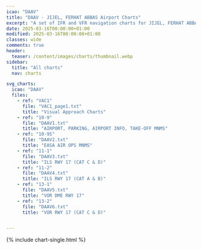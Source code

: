 ```yaml
---
icao: "DAAV" 
title: "DAAV - JIJEL, FERHAT ABBAS Airport Charts"
excerpt: "A set of IFR and VFR navigation charts for JIJEL, FERHAT ABBAS Airport"
date: 2025-03-16T00:00:00+01:00
modified: 2025-03-16T00:00:00+01:00
classes: wide
comments: true
header:
  teaser: /content/images/charts/thumbnail.webp
sidebar:
  title: "All charts"
  nav: charts

svg_charts:
  icao: "DAAV"
  files:
    - ref: "VAC1"
      file: "VAC1_page1.txt"
      title: "Visual Approach Charts"
    - ref: "10-9"
      file: "DAAV1.txt"
      title: "AIRPORT, PARKING, AIRPORT INFO, TAKE-OFF MNMS"
    - ref: "10-9S"
      file: "DAAV2.txt"
      title: "EASA AIR OPS MNMS"
    - ref: "11-1"
      file: "DAAV3.txt"
      title: "ILS RWY 17 (CAT C & D)"
    - ref: "11-2"
      file: "DAAV4.txt"
      title: "ILS RWY 17 (CAT A & B)"
    - ref: "13-1"
      file: "DAAV5.txt"
      title: "VOR DME RWY 17"
    - ref: "13-2"
      file: "DAAV6.txt"
      title: "VOR RWY 17 (CAT C & D)"


---
```


{% include chart-single.html %}